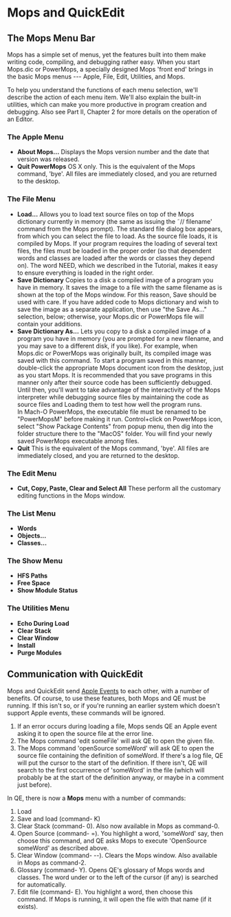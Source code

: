 # Mops and QuickEdit

## The Mops Menu Bar

Mops has a simple set of menus, yet the features built into them make
writing code, compiling, and debugging rather easy. When you start
Mops.dic or PowerMops, a specially designed Mops 'front end' brings in
the basic Mops menus --- Apple, File, Edit, Utilities, and Mops.

To help you understand the functions of each menu selection, we'll
describe the action of each menu item. We'll also explain the built-in
utilities, which can make you more productive in program creation and
debugging. Also see Part II, Chapter 2 for more details on the operation
of an Editor.

### The Apple Menu

- **About Mops...** Displays the Mops version number and the date that version was released.
- **Quit PowerMops** OS X only. This is the equivalent of the Mops command, 'bye'. All files are immediately closed, and you are returned to the desktop.

### The File Menu

- **Load...** Allows you to load text source files on top of the Mops dictionary currently in memory (the same as issuing the ˜// filename' command from the Mops prompt). The standard file dialog box appears, from which you can select the file to load. As the source file loads, it is compiled by Mops. If your program requires the loading of several text files, the files must be loaded in the proper order (so that dependent words and classes are loaded after the words or classes they depend on). The word NEED, which we described in the Tutorial, makes it easy to ensure everything is loaded in the right order.
- **Save Dictionary** Copies to a disk a compiled image of a program you have in memory. It saves the image to a file with the same filename as is shown at the top of the Mops window. For this reason, Save should be used with care. If you have added code to Mops dictionary and wish to save the image as a separate application, then use "the Save As…" selection, below; otherwise, your Mops.dic or PowerMops file will contain your additions.
- **Save Dictionary As...** Lets you copy to a disk a compiled image of a program you have in memory (you are prompted for a new filename, and you may save to a different disk, if you like). For example, when Mops.dic or PowerMops was originally built, its compiled image was saved with this command. To start a program saved in this manner, double-click the appropriate Mops document icon from the desktop, just as you start Mops. It is recommended that you save programs in this manner only after their source code has been sufficiently debugged. Until then, you'll want to take advantage of the interactivity of the Mops interpreter while debugging source files by maintaining the code as source files and Loading them to test how well the program runs.  
In Mach-O PowerMops, the executable file must be renamed to be "PowerMopsM" before making it run. Control+click on PowerMops icon, select "Show Package Contents" from popup menu, then dig into the folder structure there to the "MacOS" folder. You will find your newly saved PowerMops executable among files.
- **Quit** This is the equivalent of the Mops command, 'bye'. All files are immediately closed, and you are returned to the desktop.


### The Edit Menu

- **Cut, Copy, Paste, Clear and Select All** These perform all the customary editing functions in the Mops window.

### The List Menu

- **Words**
- **Objects...**
- **Classes...**
### The Show Menu

- **HFS Paths**
- **Free Space**
- **Show Module Status**
### The Utilities Menu

- **Echo During Load**
- **Clear Stack**
- **Clear Window**
- **Install**
- **Purge Modules**

## Communication with QuickEdit

Mops and QuickEdit send [Apple
Events](http://developer.apple.com/documentation/mac/IAC/IAC-94.html) to
each other, with a number of benefits. Of course, to use these features,
both Mops and QE must be running. If this isn't so, or if you're
running an earlier system which doesn't support Apple events, these
commands will be ignored.

1.  If an error occurs during loading a file, Mops sends QE an Apple
    event asking it to open the source file at the error line.
2.  The Mops command 'edit someFile' will ask QE to open the given
    file.
3.  The Mops command 'openSource someWord' will ask QE to open the
    source file containing the definition of someWord. If there's a log
    file, QE will put the cursor to the start of the definition. If
    there isn't, QE will search to the first occurrence of 'someWord'
    in the file (which will probably be at the start of the definition
    anyway, or maybe in a comment just before).

In QE, there is now a **Mops** menu with a number of commands:

1. Load
2. Save and load (command- K)
3. Clear Stack (command- 0). Also now available in Mops as command-0.
4. Open Source (command- =). You highlight a word, 'someWord' say,
    then choose this command, and QE asks Mops to execute 'OpenSource
    someWord' as described above.
5. Clear Window (command- --). Clears the Mops window. Also
    available in Mops as command-2.
6. Glossary (command- Y). Opens QE's glossary of Mops words and
    classes. The word under or to the left of the cursor (if any) is
    searched for automatically.
7. Edit file (command- E). You highlight a word, then choose this
    command. If Mops is running, it will open the file with that name
    (if it exists).



